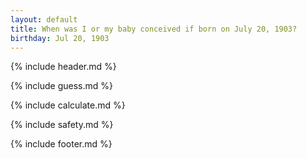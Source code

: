 ```yaml
---
layout: default
title: When was I or my baby conceived if born on July 20, 1903?
birthday: Jul 20, 1903
---
```


{% include header.md %}

{% include guess.md %}

{% include calculate.md %}

{% include safety.md %}

{% include footer.md %}



